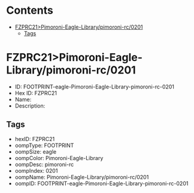 



Contents
========

* [FZPRC21>Pimoroni-Eagle-Library/pimoroni-rc/0201](#fzprc21pimoroni-eagle-librarypimoroni-rc0201)
	* [Tags](#tags)

# FZPRC21>Pimoroni-Eagle-Library/pimoroni-rc/0201

- ID: FOOTPRINT-eagle-Pimoroni-Eagle-Library-pimoroni-rc-0201
- Hex ID: FZPRC21
- Name: 
- Description: 

## Tags

- hexID: FZPRC21
- oompType: FOOTPRINT
- oompSize: eagle
- oompColor: Pimoroni-Eagle-Library
- oompDesc: pimoroni-rc
- oompIndex: 0201
- oompName: Pimoroni-Eagle-Library/pimoroni-rc/0201
- oompID: FOOTPRINT-eagle-Pimoroni-Eagle-Library-pimoroni-rc-0201

